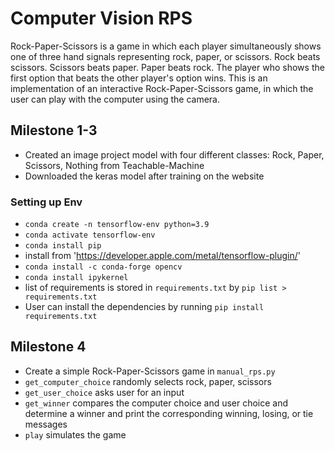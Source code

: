 # Computer Vision RPS
Rock-Paper-Scissors is a game in which each player simultaneously shows one of three hand signals representing rock, paper, or scissors. Rock beats scissors. Scissors beats paper. Paper beats rock. The player who shows the first option that beats the other player's option wins. This is an implementation of an interactive Rock-Paper-Scissors game, in which the user can play with the computer using the camera.

## Milestone 1-3
- Created an image project model with four different classes: Rock, Paper, Scissors, Nothing from Teachable-Machine
- Downloaded the keras model after training on the website

### Setting up Env
- `conda create -n tensorflow-env python=3.9`
- `conda activate tensorflow-env`
- `conda install pip`
- install from 'https://developer.apple.com/metal/tensorflow-plugin/'
- `conda install -c conda-forge opencv`
- `conda install ipykernel`
- list of requirements is stored in `requirements.txt` by `pip list > requirements.txt`
- User can install the dependencies by running `pip install requirements.txt`

## Milestone 4
- Create a simple Rock-Paper-Scissors game in `manual_rps.py`
- `get_computer_choice` randomly selects rock, paper, scissors
- `get_user_choice` asks user for an input
- `get_winner` compares the computer choice and user choice and determine a winner and print the corresponding winning, losing, or tie messages
- `play` simulates the game